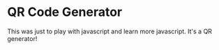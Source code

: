 # QR Code Generator

This was just to play with javascript and learn more javascript. It's a QR generator!
